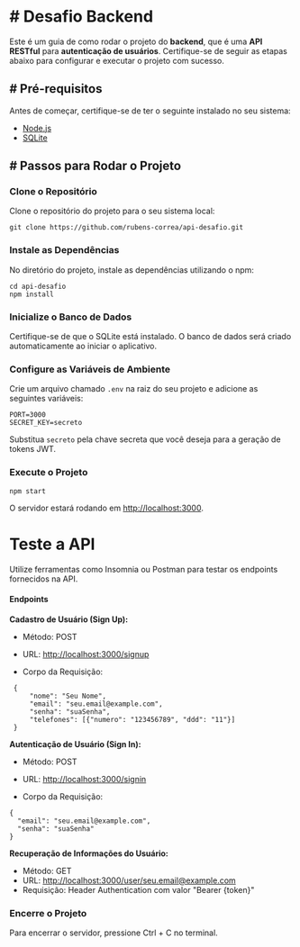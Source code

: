 # # Desafio Backend

Este é um guia de como rodar o projeto do **backend**, que é uma **API RESTful** para **autenticação de usuários**. Certifique-se de seguir as etapas abaixo para configurar e executar o projeto com sucesso.

## # Pré-requisitos

Antes de começar, certifique-se de ter o seguinte instalado no seu sistema:
-   [Node.js](https://nodejs.org/)
-   [SQLite](https://www.sqlite.org/download.html)

## # Passos para Rodar o Projeto
### Clone o Repositório
Clone o repositório do projeto para o seu sistema local:

 ```
git clone https://github.com/rubens-correa/api-desafio.git
 ```

### Instale as Dependências

No diretório do projeto, instale as dependências utilizando o npm:

```
cd api-desafio
npm install
```

### Inicialize o Banco de Dados

Certifique-se de que o SQLite está instalado. O banco de dados será criado automaticamente ao iniciar o aplicativo.

### Configure as Variáveis de Ambiente

Crie um arquivo chamado `.env` na raiz do seu projeto e adicione as seguintes variáveis:

```
PORT=3000 
SECRET_KEY=secreto
```

Substitua `secreto` pela chave secreta que você deseja para a geração de tokens JWT.

### Execute o Projeto

 ```
npm start
 ```

O servidor estará rodando em [http://localhost:3000](http://localhost:3000/).

# Teste a API

Utilize ferramentas como Insomnia ou Postman para testar os endpoints fornecidos na API.

#### Endpoints
**Cadastro de Usuário (Sign Up):**

-   Método: POST
    
-   URL: [http://localhost:3000/signup](http://localhost:3000/signup)
    
-   Corpo da Requisição:
 ```
  {
	  "nome": "Seu Nome",
	  "email": "seu.email@example.com",
	  "senha": "suaSenha",
	  "telefones": [{"numero": "123456789", "ddd": "11"}]
  }
```

**Autenticação de Usuário (Sign In):**

-   Método: POST
    
-   URL: [http://localhost:3000/signin](http://localhost:3000/signin)
    
-   Corpo da Requisição:
  
```
{
  "email": "seu.email@example.com",
  "senha": "suaSenha"
}
```

**Recuperação de Informações do Usuário:**

-   Método: GET
-   URL: [http://localhost:3000/user/seu.email@example.com](http://localhost:3000/user/seu.email@example.com)
-   Requisição: Header Authentication com valor "Bearer {token}"

### Encerre o Projeto

Para encerrar o servidor, pressione Ctrl + C no terminal.
